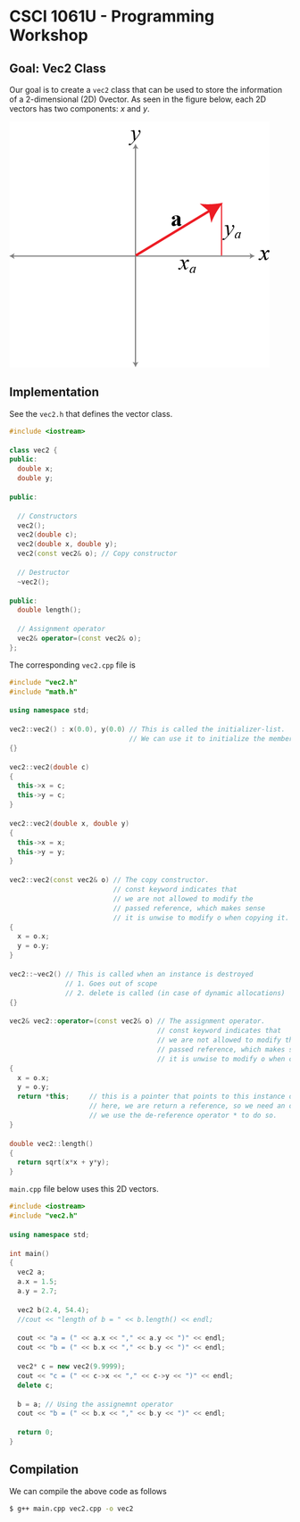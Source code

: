 # CSCI 1061U - Programming Workshop

## Goal: Vec2 Class

Our goal is to create a `vec2` class that can be used to store the information of a 2-dimensional (2D) 0vector.  As seen in the figure below, each 2D vectors has two components: $x$ and $y$.

![2-dimenstional vectors](vec2.png)

## Implementation

See the `vec2.h` that defines the vector class.  

~~~cpp
#include <iostream>

class vec2 {
public:
  double x;
  double y;

public:

  // Constructors
  vec2();
  vec2(double c);
  vec2(double x, double y);
  vec2(const vec2& o); // Copy constructor
  
  // Destructor
  ~vec2();
  
public:
  double length();

  // Assignment operator
  vec2& operator=(const vec2& o); 
};
~~~

The corresponding `vec2.cpp` file is

~~~cpp
#include "vec2.h"
#include "math.h"

using namespace std;

vec2::vec2() : x(0.0), y(0.0) // This is called the initializer-list.
                              // We can use it to initialize the member data.
{}

vec2::vec2(double c)
{
  this->x = c;
  this->y = c;
}

vec2::vec2(double x, double y)
{
  this->x = x;
  this->y = y;
}

vec2::vec2(const vec2& o) // The copy constructor.
                          // const keyword indicates that
                          // we are not allowed to modify the 
                          // passed reference, which makes sense
                          // it is unwise to modify o when copying it.
{
  x = o.x;
  y = o.y;
}

vec2::~vec2() // This is called when an instance is destroyed
              // 1. Goes out of scope
              // 2. delete is called (in case of dynamic allocations)
{}

vec2& vec2::operator=(const vec2& o) // The assignment operator.
                                     // const keyword indicates that
                                     // we are not allowed to modify the 
                                     // passed reference, which makes sense
                                     // it is unwise to modify o when copying it.
{
  x = o.x;
  y = o.y;
  return *this;     // this is a pointer that points to this instance of vec2.
                    // here, we are return a reference, so we need an object.
                    // we use the de-reference operator * to do so.
}

double vec2::length()
{
  return sqrt(x*x + y*y);
}
~~~

`main.cpp` file below uses this 2D vectors.

~~~cpp
#include <iostream>
#include "vec2.h"

using namespace std;

int main()
{
  vec2 a;
  a.x = 1.5;
  a.y = 2.7;

  vec2 b(2.4, 54.4);
  //cout << "length of b = " << b.length() << endl;
  
  cout << "a = (" << a.x << "," << a.y << ")" << endl; 
  cout << "b = (" << b.x << "," << b.y << ")" << endl; 

  vec2* c = new vec2(9.9999);
  cout << "c = (" << c->x << "," << c->y << ")" << endl; 
  delete c;

  b = a; // Using the assignemnt operator
  cout << "b = (" << b.x << "," << b.y << ")" << endl; 
  
  return 0;
}
~~~

## Compilation

We can compile the above code as follows

~~~bash
$ g++ main.cpp vec2.cpp -o vec2
~~~